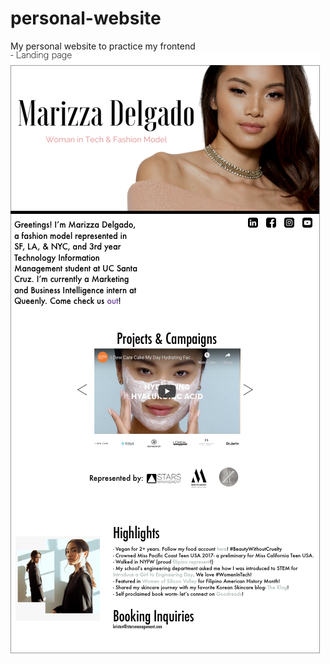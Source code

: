# personal-website
My personal website to practice my frontend  
![alt text](https://github.com/marizzadelgado/marizzadelgado.github.io/blob/source/personal-website-mockup.png)
